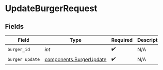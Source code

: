 # UpdateBurgerRequest


## Fields

| Field                                                              | Type                                                               | Required                                                           | Description                                                        |
| ------------------------------------------------------------------ | ------------------------------------------------------------------ | ------------------------------------------------------------------ | ------------------------------------------------------------------ |
| `burger_id`                                                        | *int*                                                              | :heavy_check_mark:                                                 | N/A                                                                |
| `burger_update`                                                    | [components.BurgerUpdate](../../models/components/burgerupdate.md) | :heavy_check_mark:                                                 | N/A                                                                |